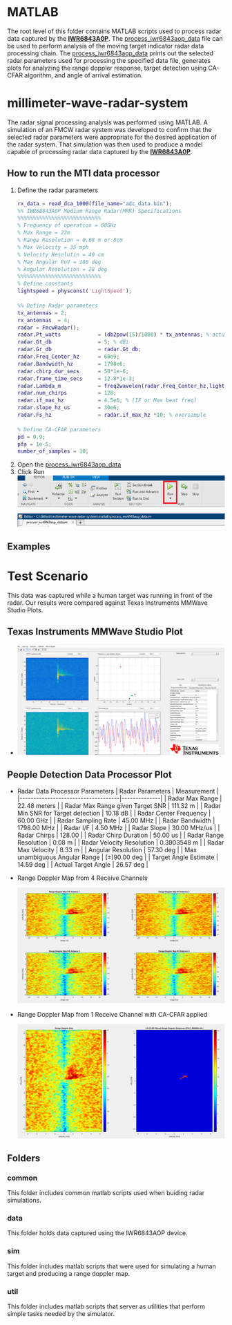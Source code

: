 
# MATLAB
The root level of this folder contains MATLAB scripts used to process radar data captured by the **[IWR6843A0P](https://www.ti.com/tool/IWR6843AOPEVM#description)**. The [process_iwr6843aop_data](process_iwr6843aop_data.m) file can be used to perform analysis of the moving target indicator radar data processing chain. The [process_iwr6843aop_data](process_iwr6843aop_data.m) prints out the selected radar parameters used for processing the specified data file, generates plots for analyzing the range doppler response, target detection using CA-CFAR algorithm, and angle of arrival estimation.

# millimeter-wave-radar-system
 The radar signal processing analysis was performed using MATLAB. A simulation of an FMCW radar system was developed to confirm that the selected radar parameters were appropriate for the desired application of the radar system. That simulation was then used to produce a model capable of processing radar data captured by the **[IWR6843A0P](https://www.ti.com/tool/IWR6843AOPEVM#description)**. 

## How to run the MTI data processor
1. Define the radar parameters
    ```matlab
    rx_data = read_dca_1000(file_name="adc_data.bin");
    %% IWR68843AOP Medium Range Radar(MRR) Specifications
    %%%%%%%%%%%%%%%%%%%%%%%%%%%
    % Frequency of operation = 60GHz
    % Max Range = 22m
    % Range Resolution = 0.08 m or 8cm
    % Max Velocity = 35 mph
    % Velocity Resolutin = 40 cm
    % Max Angular FoV = 180 deg
    % Angular Resolution = 28 deg
    %%%%%%%%%%%%%%%%%%%%%%%%%%%
    % Define constants
    lightspeed = physconst('LightSpeed');

    %% Define Radar parameters
    tx_antennas = 2;
    rx_antennas  = 4;
    radar = FmcwRadar();
    radar.Pt_watts            = (db2pow(15)/1000) * tx_antennas; % actually milliwats for this radar
    radar.Gt_db               = 5; % dBi
    radar.Gr_db               = radar.Gt_db;
    radar.Freq_Center_hz      = 60e9;
    radar.Bandwidth_hz        = 1798e6;
    radar.chirp_dur_secs      = 50*1e-6;
    radar.frame_time_secs     = 12.8*1e-3;
    radar.Lambda_m            = freq2wavelen(radar.Freq_Center_hz,lightspeed); % Wavelength (m)
    radar.num_chirps          = 128;
    radar.if_max_hz           = 4.5e6; % (IF or Max beat freq)
    radar.slope_hz_us         = 30e6;
    radar.Fs_hz               = radar.if_max_hz *10; % oversample

    % Define CA-CFAR parameters
    pd = 0.9;
    pfa = 1e-5;
    number_of_samples = 10;
    ```
2. Open the [process_iwr6843aop_data](process_iwr6843aop_data.m)
3. Click Run<br/>
    <img src="../docs/images/run-sim.png"/>    

## Examples
# Test Scenario
This data was captured while a human target was running in front of the radar. Our results were compared against Texas Instruments MMWave Studio Plots.

## Texas Instruments MMWave Studio Plot 

* <img src="../docs/images/steven-running-exp.png"/>

## People Detection Data Processor Plot

* Radar Data Processor Parameters
    | Radar Parameters                   | Measurement  |
    |------------------------------------|--------------|
    | Radar Max Range                    | 22.48 meters |
    | Radar Max Range given Target SNR   | 111.32 m     |
    | Radar Min SNR for Target detection | 10.18 dB     |
    | Radar Center Frequency             | 60.00 GHz    |
    | Radar Sampling Rate                | 45.00 MHz    |
    | Radar Bandwidth                    | 1798.00 MHz  |
    | Radar I/F                          | 4.50 MHz     |
    | Radar Slope                        | 30.00 MHz/us |
    | Radar Chirps                       | 128.00       |
    | Radar Chirp Duration               | 50.00 us     |
    | Radar Range Resolution             | 0.08 m       |
    | Radar Velocity Resolution          | 0.3903548 m  |
    | Radar Max Velocity                 | 8.33 m       |
    | Angular Resolution                 | 57.30 deg    |
    | Max unambiguous Angular Range      | (±)90.00 deg |
    | Target Angle Estimate              | 14.59 deg    |
    | Actual Target Angle                | 26.57 deg    |

* Range Doppler Map from 4 Receive Channels

    <img src="../docs/images/4-channel-rdm.png"/>

* Range Doppler Map from 1 Receive Channel with CA-CFAR applied

    <img src="../docs/images/cfard-rdm.png"/>
 
## Folders
### common
This folder includes common matlab scripts used when buiding radar simulations.
### data
This folder holds data captured using the IWR6843AOP device.
### sim
This folder includes matlab scripts that were used for simulating a human target and producing a range doppler map. 
### util
This folder includes matlab scripts that server as utilities that perform simple tasks needed by the simulator.